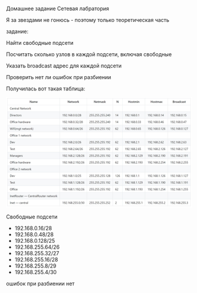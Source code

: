 Домашнее задание Сетевая лабратория

Я за звездами не гонюсь - поэтому только теоретическая часть

задание:

Найти свободные подсети

Посчитать сколько узлов в каждой подсети, включая свободные

Указать broadcast адрес для каждой подсети

Проверить нет ли ошибок при разбиении


Получилась вот такая таблица:

![1](img/1.jpg)  

Свободные подсети

- 192.168.0.16/28
- 192.168.0.48/28
- 192.168.0.128/25
- 192.168.255.64/26
- 192.168.255.32/27
- 192.168.255.16/28
- 192.168.255.8/29
- 192.168.255.4/30

ошибок при разбиении нет
